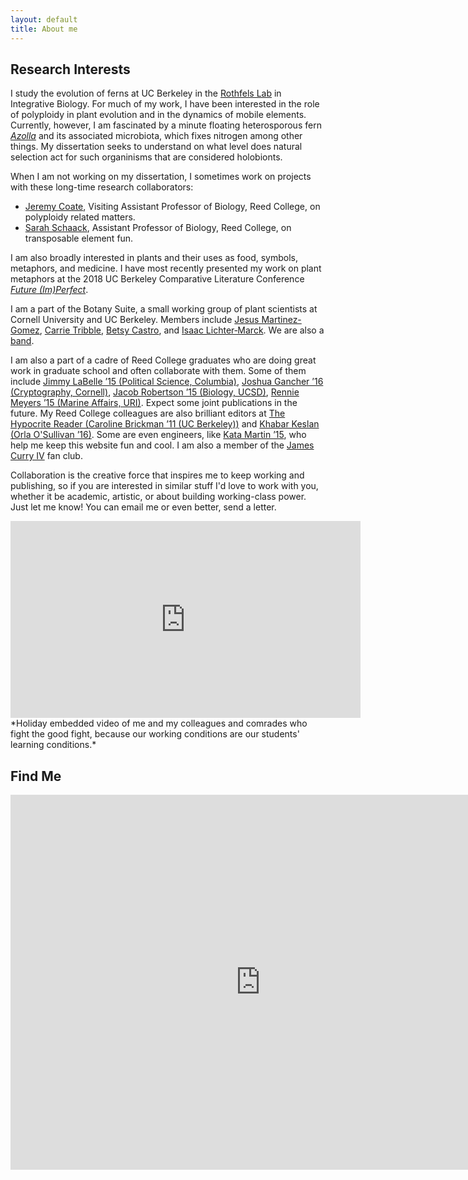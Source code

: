 ```yaml
---
layout: default
title: About me
---
```

## Research Interests

I study the evolution of ferns at UC Berkeley in the [Rothfels Lab](https://rothfelslab.berkeley.edu/) in Integrative Biology. For much of my work, I have been interested in the role of polyploidy in plant evolution and in the dynamics of mobile elements. Currently, however, I am fascinated by a minute floating heterosporous fern [*Azolla*](https://btiscience.org/explore-bti/news/post/fern-tastic-genomes-in-nature-plants/) and its associated microbiota, which fixes nitrogen among other things. My dissertation seeks to understand on what level does natural selection act for such organinisms that are considered holobionts.

When I am not working on my dissertation, I sometimes work on projects with these long-time research collaborators:
- [Jeremy Coate](https://sites.google.com/site/coatejeremy/), Visiting Assistant Professor of Biology, Reed College, on polyploidy related matters.
- [Sarah Schaack](https://sites.google.com/site/schaackwork/), Assistant Professor of Biology, Reed College, on transposable element fun. 

I am also broadly interested in plants and their uses as food, symbols, metaphors, and medicine.
I have most recently presented my work on plant metaphors at the 2018 UC Berkeley Comparative Literature Conference [*Future (Im)Perfect*](https://futureimperfectconf.wordpress.com/).

I am a part of the Botany Suite, a small working group of plant scientists at Cornell University and UC Berkeley. Members include [Jesus Martinez-Gomez](https://jesusthebotanist.github.io/), [Carrie Tribble](https://carrietribble.weebly.com/), [Betsy Castro](http://betsabecastro.com/), and [Isaac Lichter‐Marck](https://www.researchgate.net/profile/Isaac_Lichter-Marck). We are also a [band](https://botanysuite.bandcamp.com/releases).

I am also a part of a cadre of Reed College graduates who are doing great work in graduate school and often collaborate with them. Some of them include [Jimmy LaBelle ’15 (Political Science, Columbia)](https://polisci.columbia.edu/content/james-william-labelle), [Joshua Gancher ’16 (Cryptography, Cornell)](https://www.initc3.org/people.html), [Jacob Robertson ’15 (Biology, UCSD)](https://www.researchgate.net/profile/Jacob_Robertson3), [Rennie Meyers ’15 (Marine Affairs, URI)](https://builtfromcrookedtimber.com/about/hello/). Expect some joint publications in the future. My Reed College colleagues are also brilliant editors at [The Hypocrite Reader (Caroline Brickman ’11 (UC Berkeley))](http://hypocritereader.com/) and [Khabar Keslan (Orla O'Sullivan ’16)](https://www.khabarkeslan.com/). Some are even engineers, like [Kata Martin ’15](https://katamartin.com/), who help me keep this website fun and cool. I am also a member of the [James Curry IV](http://jamescurryiv.com/) fan club.

Collaboration is the creative force that inspires me to keep working and publishing, so if you are interested in similar stuff I'd love to work with you, whether it be academic, artistic, or about building working-class power. Just let me know! You can email me or even better, send a letter. 

<iframe width="560" height="315" src="https://www.youtube.com/embed/8wsjlsghPH8" frameborder="0" allow="accelerometer; autoplay; encrypted-media; gyroscope; picture-in-picture" allowfullscreen></iframe>
*Holiday embedded video of me and my colleagues and comrades who fight the good fight, because our working conditions are our students' learning conditions.*

## Find Me
<iframe src="
https://calendar.google.com/calendar/embed?src=michael_song%40berkeley.edu&ctz=America/Los_Angeles
" style="border: 0" width="800" height="600" frameborder="0" scrolling="no"></iframe>
